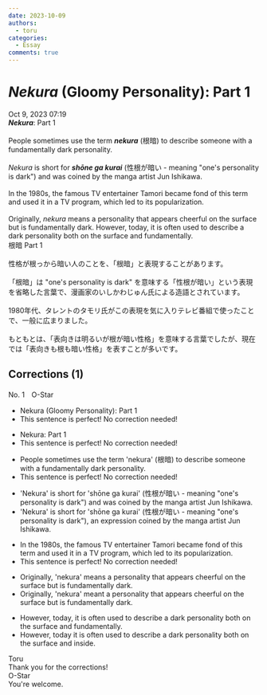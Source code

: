 ```yaml
---
date: 2023-10-09
authors:
  - toru
categories:
  - Essay
comments: true
---
```


# <strong><em>Nekura</strong></em> (Gloomy Personality): Part 1
<div class="date">Oct 9, 2023 07:19</div>
<div id="post"><div id="body_show_ori">
<strong><em>Nekura</strong></em>: Part 1<br/><br/>People sometimes use the term <strong><em>nekura</em></strong> (根暗) to describe someone with a fundamentally dark personality.<br/><br/><em>Nekura</em> is short for <strong><em>shōne ga kurai</em></strong> (性根が暗い - meaning "one's personality is dark") and was coined by the manga artist Jun Ishikawa.<br/><br/>In the 1980s, the famous TV entertainer Tamori became fond of this term and used it in a TV program, which led to its popularization.<br/><br/>Originally, <em>nekura</em> means a personality that appears cheerful on the surface but is fundamentally dark. However, today, it is often used to describe a dark personality both on the surface and fundamentally.
</div></div>

<!-- more -->

<div id="post_ja"><div id="body_show_mo">
根暗 Part 1<br/><br/>性格が根っから暗い人のことを、「根暗」と表現することがあります。<br/><br/>「根暗」は "one's personality is dark" を意味する「性根が暗い」という表現を省略した言葉で、漫画家のいしかわじゅん氏による造語とされています。<br/><br/>1980年代、タレントのタモリ氏がこの表現を気に入りテレビ番組で使ったことで、一般に広まりました。<br/><br/>もともとは、「表向きは明るいが根が暗い性格」を意味する言葉でしたが、現在では「表向きも根も暗い性格」を表すことが多いです。
</div></div>

## Corrections (1)
<div id="block"><div class="first_name"> No. 1　<span class="just_name">O-Star</span></div><div id="block2">
<ul class="correction_field">
<li class="incorrect">Nekura (Gloomy Personality): Part 1</li>
<li class="corrected perfect">This sentence is perfect! No correction needed!</li>
</ul>
<ul class="correction_field">
<li class="incorrect">Nekura: Part 1</li>
<li class="corrected perfect">This sentence is perfect! No correction needed!</li>
</ul>
<ul class="correction_field">
<li class="incorrect">People sometimes use the term 'nekura' (根暗) to describe someone with a fundamentally dark personality.</li>
<li class="corrected perfect">This sentence is perfect! No correction needed!</li>
</ul>
<ul class="correction_field">
<li class="incorrect">'Nekura' is short for 'shōne ga kurai' (性根が暗い - meaning "one's personality is dark") and was coined by the manga artist Jun Ishikawa.</li>
<li class="corrected correct">
'Nekura' is short for 'shōne ga kurai' (性根が暗い - meaning "one's personality is dark")<span class="f_bold">, an expression</span> coined by <span class="sline"><span class="f_red">the</span></span> manga artist Jun Ishikawa.
</li>
</ul>
<ul class="correction_field">
<li class="incorrect">In the 1980s, the famous TV entertainer Tamori became fond of this term and used it in a TV program, which led to its popularization.</li>
<li class="corrected perfect">This sentence is perfect! No correction needed!</li>
</ul>
<ul class="correction_field">
<li class="incorrect">Originally, 'nekura' means a personality that appears cheerful on the surface but is fundamentally dark.</li>
<li class="corrected correct">
Originally, 'nekura' <span class="f_bold">meant</span> a personality that appears cheerful on the surface but is fundamentally dark.
</li>
</ul>
<ul class="correction_field">
<li class="incorrect">However, today, it is often used to describe a dark personality both on the surface and fundamentally.</li>
<li class="corrected correct">
However, <span class="f_bold">today i</span>t is often used to describe a dark personality both on the surface and <span class="f_bold">inside.</span>
</li>
</ul>
</div><div class="name"><span class="just_name">Toru</span><br>
Thank you for the corrections!
</div>
<div class="name"><span class="just_name">O-Star</span><br>
You're welcome.
</div>
</div>
